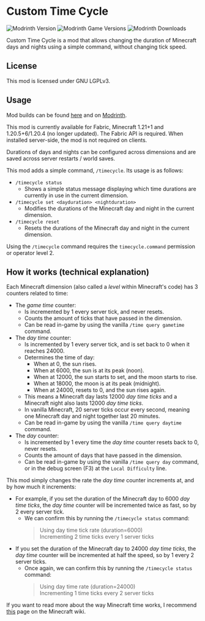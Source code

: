 # Custom Time Cycle

![Modrinth Version](https://img.shields.io/modrinth/v/Xuf4fk5b?logo=modrinth&color=008800)
![Modrinth Game Versions](https://img.shields.io/modrinth/game-versions/Xuf4fk5b?logo=modrinth&color=008800)
![Modrinth Downloads](https://img.shields.io/modrinth/dt/Xuf4fk5b?logo=modrinth&color=008800)

Custom Time Cycle is a mod that allows changing the duration of Minecraft days and nights using a simple
command, without changing tick speed.

## License

This mod is licensed under GNU LGPLv3.

## Usage

Mod builds can be found [here](https://github.com/eclipseisoffline/customtimecycle/packages/2106877) and on [Modrinth](https://modrinth.com/mod/customtimecycle).

This mod is currently available for Fabric, Minecraft 1.21+1 and 1.20.5+6/1.20.4 (no longer updated).
The Fabric API is required. When installed server-side, the mod is not required on clients.

Durations of days and nights can be configured across dimensions and are saved across server restarts / world saves.

This mod adds a simple command, `/timecycle`. Its usage is as follows:

- `/timecycle status`
  - Shows a simple status message displaying which time durations are currently in use in the current dimension.
- `/timecycle set <dayduration> <nightduration>`
  - Modifies the durations of the Minecraft day and night in the current dimension.
- `/timecycle reset`
  - Resets the durations of the Minecraft day and night in the current dimension.

Using the `/timecycle` command requires the `timecycle.command` permission or operator level 2.

## How it works (technical explanation)

Each Minecraft dimension (also called a *level* within Minecraft's code) has 3 counters related to time:

- The *game time* counter:
  - Is incremented by 1 every server tick, and never resets.
  - Counts the amount of ticks that have passed in the dimension.
  - Can be read in-game by using the vanilla `/time query gametime` command.
- The *day time* counter:
  - Is incremented by 1 every server tick, and is set back to 0 when it reaches 24000.
  - Determines the time of day:
    - When at 0, the sun rises.
    - When at 6000, the sun is at its peak (noon).
    - When at 12000, the sun starts to set, and the moon starts to rise.
    - When at 18000, the moon is at its peak (midnight).
    - When at 24000, resets to 0, and the sun rises again.
  - This means a Minecraft day lasts 12000 *day time ticks* and a Minecraft night also lasts 12000 *day time ticks*.
  - In vanilla Minecraft, 20 server ticks occur every second, meaning one Minecraft day and night together last 20 minutes.
  - Can be read in-game by using the vanilla `/time query daytime` command.
- The *day* counter:
  - Is incremented by 1 every time the *day time* counter resets back to 0, never resets.
  - Counts the amount of days that have passed in the dimension.
  - Can be read in-game by using the vanilla `/time query day` command, or in the debug screen (F3) at the `Local Difficulty` line.

This mod simply changes the rate the *day time* counter increments at, and by how much it increments:

- For example, if you set the duration of the Minecraft day to 6000 *day time ticks*, the *day time* counter will be incremented twice as fast, so by 2 every server tick.
  - We can confirm this by running the `/timecycle status` command:
    > Using day time tick rate (duration=6000)  
    > Incrementing 2 time ticks every 1 server ticks
- If you set the duration of the Minecraft day to 24000 *day time ticks*, the *day time* counter will be incremented at half the speed, so by 1 every 2 server ticks.
  - Once again, we can confirm this by running the `/timecycle status` command:
    > Using day time rate (duration=24000)  
    > Incrementing 1 time ticks every 2 server ticks

If you want to read more about the way Minecraft time works, I recommend [this](https://minecraft.wiki/w/Daylight_cycle) page on the Minecraft wiki.
